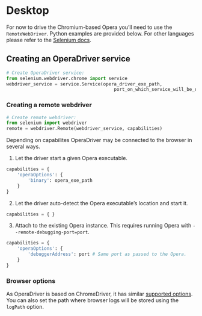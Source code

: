 # Desktop

For now to drive the Chromium-based Opera you’ll need to use the `RemoteWebDriver`. Python examples are provided below. For other languages please refer to the [Selenium docs](http://docs.seleniumhq.org/docs/04_webdriver_advanced.jsp#remotewebdriver).

## Creating an OperaDriver service

```python
# Create OperaDriver service:
from selenium.webdriver.chrome import service
webdriver_service = service.Service(opera_driver_exe_path,
                                        port_on_which_service_will_be_running)
```

### Creating a remote webdriver

```python
# Create remote webdriver:
from selenium import webdriver
remote = webdriver.Remote(webdriver_service, capabilities)
```

Depending on capabilites OperaDriver may be connected to the browser in several ways.

  1. Let the driver start a given Opera executable.

  ```python
  capabilities = {
      'operaOptions': {
          'binary': opera_exe_path
      }
  }
  ```

  2. Let the driver auto-detect the Opera executable’s location and start it.

  ```python
  capabilities = { }
  ```

  3. Attach to the existing Opera instance. This requires running Opera with `--remote-debugging-port=port`.

  ```python
  capabilities = {
      'operaOptions': {
          'debuggerAddress': port # Same port as passed to the Opera.
      }
  }
  ```

### Browser options

As OperaDriver is based on ChromeDriver, it has similar [supported options](https://sites.google.com/a/chromium.org/chromedriver/capabilities#TOC-List-of-recognized-capabilities).
You can also set the path where browser logs will be stored using the `logPath` option.
